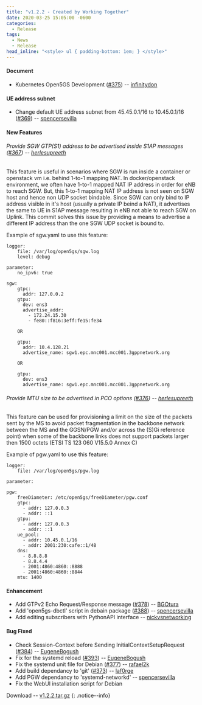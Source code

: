 ```yaml
---
title: "v1.2.2 - Created by Working Together"
date: 2020-03-25 15:05:00 -0600
categories:
  - Release
tags:
  - News
  - Release
head_inline: "<style> ul { padding-bottom: 1em; } </style>"
---
```


#### Document
- Kubernetes Open5GS Development ([#375](https://github.com/open5gs/open5gs/issus/375)) -- [infinitydon](https://github.com/infinitydon)

#### UE address subnet
- Change default UE address subnet from 45.45.0.1/16 to 10.45.0.1/16 ([#369](https://github.com/open5gs/open5gs/pull/369)) -- [spencersevilla](https://github.com/spencersevilla)

#### New Features

###### Provide SGW GTP(S1) address to be advertised inside S1AP messages ([#367](https://github.com/open5gs/open5gs/pull/367)) -- [herlesupreeth](https://github.com/herlesupreeth)

This feature is useful in scenarios where SGW is run inside a container or openstack vm i.e. behind 1-to-1 mapping NAT. In docker/openstack environment, we often have 1-to-1 mapped NAT IP address in order for eNB to reach SGW. But, this 1-to-1 mapping NAT IP address is not seen on SGW host and hence non UDP socket bindable. Since SGW can only bind to IP address visible in it's host (usually a private IP beind a NAT), it advertises the same to UE in S1AP message resulting in eNB not able to reach SGW on Uplink. This commit solves this issue by providing a means to advertise a different IP address than the one SGW UDP socket is bound to.

Example of sgw.yaml to use this feature:

```
logger:
    file: /var/log/open5gs/sgw.log
    level: debug

parameter:
    no_ipv6: true

sgw:
    gtpc:
      addr: 127.0.0.2
    gtpu:
      dev: ens3
      advertise_addr:
        - 172.24.15.30
        - fe80::f816:3eff:fe15:fe34

    OR

    gtpu:
      addr: 10.4.128.21
      advertise_name: sgw1.epc.mnc001.mcc001.3gppnetwork.org

    OR

    gtpu:
      dev: ens3
      advertise_name: sgw1.epc.mnc001.mcc001.3gppnetwork.org
```

###### Provide MTU size to be advertised in PCO options ([#376](https://github.com/open5gs/open5gs/pull/376)) -- [herlesupreeth](https://github.com/herlesupreeth)

This feature can be used for provisioning a limit on the size of the packets
sent by the MS to avoid packet fragmentation in the backbone network between
the MS and the GGSN/PGW and/or across the (S)Gi reference point) when some
of the backbone links does not support packets larger then 1500 octets
(ETSI TS 123 060 V15.5.0 Annex C)

Example of pgw.yaml to use this feature:

```
logger:
    file: /var/log/open5gs/pgw.log

parameter:

pgw:
    freeDiameter: /etc/open5gs/freeDiameter/pgw.conf
    gtpc:
      - addr: 127.0.0.3
      - addr: ::1
    gtpu:
      - addr: 127.0.0.3
      - addr: ::1
    ue_pool:
      - addr: 10.45.0.1/16
      - addr: 2001:230:cafe::1/48
    dns:
      - 8.8.8.8
      - 8.8.4.4
      - 2001:4860:4860::8888
      - 2001:4860:4860::8844
    mtu: 1400
```


#### Enhancement
- Add GTPv2 Echo Request/Response message ([#378](https://github.com/open5gs/open5gs/issues/378)) -- [BGOtura](https://github.com/BGOtura)
- Add 'open5gs-dbctl' script in debain package ([#388](https://github.com/open5gs/open5gs/pull/388)) -- [spencersevilla](https://github.com/spencersevilla)
- Add editing subscribers with PythonAPI interface -- [nickvsnetworking](https://github.com/nickvsnetworking)


#### Bug Fixed
- Check Session-Context before Sending InitialContextSetupRequest ([#384](https://github.com/open5gs/open5gs/issues/384)) -- [EugeneBogush](https://github.com/EugeneBogush)
- Fix for the systemd reload ([#393](https://github.com/open5gs/open5gs/pull/393)) -- [EugeneBogush](https://github.com/EugeneBogush)
- Fix the systemd unit file for Debian ([#377](https://github.com/open5gs/open5gs/pull/377)) -- [rafael2k](https://github.com/rafael2k)
- Add build dependancy to 'git' ([#373](https://github.com/open5gs/open5gs/pull/373)) -- [laf0rge](https://github.com/laf0rge)
- Add PGW dependancy to 'systemd-networkd' -- [spencersevilla](https://github.com/spencersevilla)
- Fix the WebUI installation script for Debian


Download -- [v1.2.2.tar.gz](https://github.com/open5gs/open5gs/archive/v1.2.2.tar.gz)
{: .notice--info}
